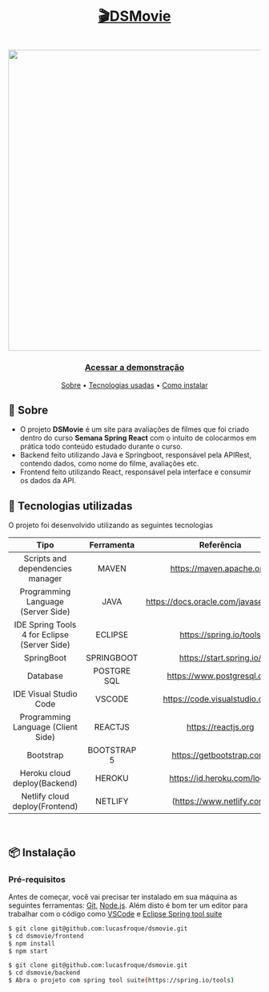 <h1 align="center">
    <a href="https://dsmovie-lucasfroque.netlify.app">🎬DSMovie</a>
</h1>
<h1 align="center">
    <img align="center" width=600 src="https://i.imgur.com/Ww7T7P0.gif">
</h1>

<h3 align="center">
    <a href="https://dsmovie-lucasfroque.netlify.app/">Acessar a demonstração</a>
</h3>

<p align="center">
 <a href="#-sobre">Sobre</a> •
 <a href="#-tecnologias-utilizadas">Tecnologias usadas</a> • 
   <a href="#-instalação">Como instalar</a> 
</p>

## 🔖 Sobre
- O projeto **DSMovie** é um site para avaliações de filmes que foi criado dentro do curso **Semana Spring React** com o intuito de colocarmos em prática todo conteúdo estudado durante o curso.
- Backend feito utilizando Java e Springboot, responsável pela APIRest, contendo dados, como nome do filme, avaliações etc.
- Frontend feito utilizando React, responsável pela interface e consumir os dados da API.

## 🚀 Tecnologias utilizadas
O projeto foi desenvolvido utilizando as seguintes tecnologias <br>


|                Tipo                |      Ferramenta      |                Referência                |
| :--------------------------------: | :------------------: | :--------------------------------------: |
|  Scripts and dependencies manager  |        MAVEN         |         https://maven.apache.org/        |
| Programming Language (Server Side) |         JAVA         | https://docs.oracle.com/javase/tutorial/ |
|IDE Spring Tools 4 for Eclipse (Server Side)| ECLIPSE      |         https://spring.io/tools          |
|            SpringBoot              |     SPRINGBOOT       |         https://start.spring.io/         |
|              Database              |     POSTGRE SQL      |       https://www.postgresql.org/        |
|       IDE Visual Studio Code       |       VSCODE         |       https://code.visualstudio.com/     |
| Programming Language (Client Side) |       REACTJS        |           https://reactjs.org            |
|             Bootstrap              |     BOOTSTRAP 5      |        https://getbootstrap.com/         |
|Heroku cloud deploy(Backend)        |       HEROKU         |        https://id.heroku.com/login       |
|  Netlify cloud deploy(Frontend)    |       NETLIFY        |        (https://www.netlify.com/         |


<br>

## 📦 Instalação
### Pré-requisitos

Antes de começar, você vai precisar ter instalado em sua máquina as seguintes ferramentas:
[Git](https://git-scm.com), [Node.js](https://nodejs.org/en/). 
Além disto é bom ter um editor para trabalhar com o código como [VSCode](https://code.visualstudio.com/) e [Eclipse Spring tool suite](https://start.spring.io/)

```bash
$ git clone git@github.com:lucasfroque/dsmovie.git
$ cd dsmovie/frontend
$ npm install
$ npm start
```
```bash
$ git clone git@github.com:lucasfroque/dsmovie.git
$ cd dsmovie/backend
$ Abra o projeto com spring tool suite(https://spring.io/tools)
```
